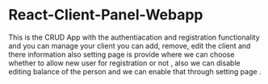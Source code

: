 # React-Client-Panel-Webapp
This is the CRUD App with the authentiacation and registration functionality and you can manage your client you can add, remove, edit the client and there information also setting page is provide where we can choose whether to allow new user for registration or not , also we can disable editing balance of the person and we can enable that through setting page .
